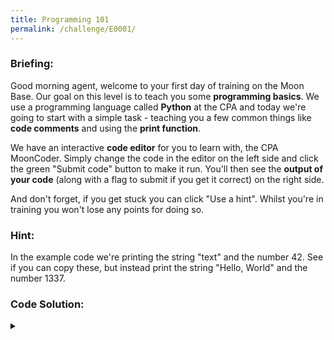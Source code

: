 ```yaml
---
title: Programming 101
permalink: /challenge/E0001/
---
```



### Briefing: 
Good morning agent, welcome to your first day of training on the Moon Base. Our goal on this level is to teach you some **programming basics**. We use a programming language called **Python** at the CPA and today we're going to start with a simple task - teaching you a few common things like **code comments** and using the **print function**.

We have an interactive **code editor** for you to learn with, the CPA MoonCoder. Simply change the code in the editor on the left side and click the green "Submit code" button to make it run. You'll then see the **output of your code** (along with a flag to submit if you get it correct) on the right side.

And don't forget, if you get stuck you can click "Use a hint". Whilst you're in training you won't lose any points for doing so.

### Hint: 
In the example code we're printing the string "text" and the number 42. See if you can copy these, but instead print the string "Hello, World" and the number 1337.

### Code Solution:

<div markdown="1" class="has-spoiler spoiler-span">

<details>
 <summary></summary>

    ```py
    # CHALLENGE 1: First print out the text: Hello, World
    print("Hello, World")
    
    # CHALLENGE 2: Next print out the numbers: 1337
    print(1337)
    ```
</details>

</div>
